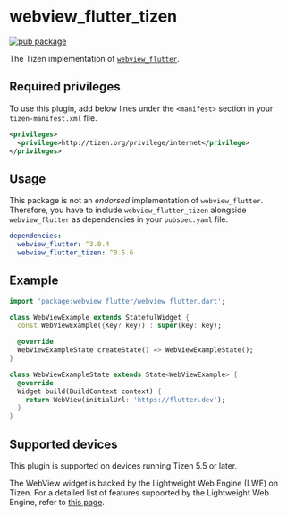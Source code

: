 # webview_flutter_tizen

[![pub package](https://img.shields.io/pub/v/webview_flutter_tizen.svg)](https://pub.dev/packages/webview_flutter_tizen)

The Tizen implementation of [`webview_flutter`](https://github.com/flutter/plugins/tree/main/packages/webview_flutter).

## Required privileges

To use this plugin, add below lines under the `<manifest>` section in your `tizen-manifest.xml` file.

```xml
<privileges>
  <privilege>http://tizen.org/privilege/internet</privilege>
</privileges>
```

## Usage

This package is not an _endorsed_ implementation of `webview_flutter`. Therefore, you have to include `webview_flutter_tizen` alongside `webview_flutter` as dependencies in your `pubspec.yaml` file.

```yaml
dependencies:
  webview_flutter: ^3.0.4
  webview_flutter_tizen: ^0.5.6
```

## Example

```dart
import 'package:webview_flutter/webview_flutter.dart';

class WebViewExample extends StatefulWidget {
  const WebViewExample({Key? key}) : super(key: key);

  @override
  WebViewExampleState createState() => WebViewExampleState();
}

class WebViewExampleState extends State<WebViewExample> {
  @override
  Widget build(BuildContext context) {
    return WebView(initialUrl: 'https://flutter.dev');
  }
}
```

## Supported devices

This plugin is supported on devices running Tizen 5.5 or later.

The WebView widget is backed by the Lightweight Web Engine (LWE) on Tizen. For a detailed list of features supported by the Lightweight Web Engine, refer to [this page](https://git.tizen.org/cgit/platform/upstream/lightweight-web-engine/tree/docs/Spec.md?h=tizen).
